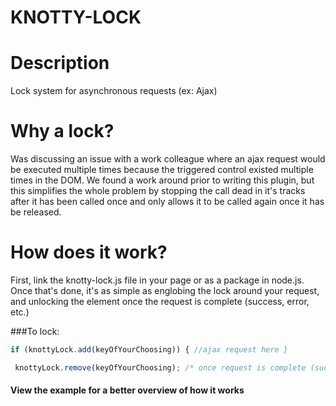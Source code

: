 # KNOTTY-LOCK

# Description
Lock system for asynchronous requests (ex: Ajax)

# Why a lock?
Was discussing an issue with a work colleague where an ajax request would be executed multiple times because the triggered control existed multiple times in the DOM. We found a work around prior to writing this plugin, but this simplifies the whole problem by stopping the call dead in it's tracks after it has been called once and only allows it to be called again once it has be released. 

# How does it work?
First, link the knotty-lock.js file in your page or as a package in node.js.
Once that's done, it's as simple as englobing the lock around your request, and unlocking the element once the request is complete (success, error, etc.)

###To lock: 
```javascript
if (knottyLock.add(keyOfYourChoosing)) { //ajax request here } 
```

```javascript
 knottyLock.remove(keyOfYourChoosing); /* once request is complete (success, erroc, etc.) */
```
    
#### View the example for a better overview of how it works
